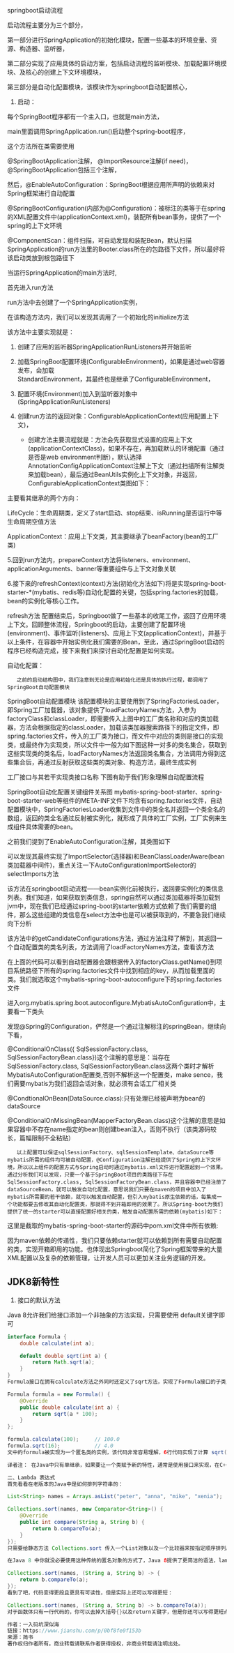 springboot启动流程

启动流程主要分为三个部分，

第一部分进行SpringApplication的初始化模块，配置一些基本的环境变量、资源、构造器、监听器，

第二部分实现了应用具体的启动方案，包括启动流程的监听模块、加载配置环境模块、及核心的创建上下文环境模块，

第三部分是自动化配置模块，该模块作为springboot自动配置核心，

1. 启动：

 每个SpringBoot程序都有一个主入口，也就是main方法，
 
 main里面调用SpringApplication.run()启动整个spring-boot程序，
 
 这个方法所在类需要使用
 
 @SpringBootApplication注解，
 @ImportResource注解(if need)，
 @SpringBootApplication包括三个注解，
 
 然后，@EnableAutoConfiguration：SpringBoot根据应用所声明的依赖来对Spring框架进行自动配置

@SpringBootConfiguration(内部为@Configuration)：被标注的类等于在spring的XML配置文件中(applicationContext.xml)，装配所有bean事务，提供了一个spring的上下文环境

@ComponentScan：组件扫描，可自动发现和装配Bean，默认扫描SpringApplication的run方法里的Booter.class所在的包路径下文件，所以最好将该启动类放到根包路径下

当运行SpringApplication的main方法时,

首先进入run方法

run方法中去创建了一个SpringApplication实例，

在该构造方法内，我们可以发现其调用了一个初始化的initialize方法

该方法中主要实现就是：

   1. 创建了应用的监听器SpringApplicationRunListeners并开始监听

   2. 加载SpringBoot配置环境(ConfigurableEnvironment)，如果是通过web容器发布，会加载      
      StandardEnvironment，其最终也是继承了ConfigurableEnvironment，

   3. 配置环境(Environment)加入到监听器对象中(SpringApplicationRunListeners)

   4. 创建run方法的返回对象：ConfigurableApplicationContext(应用配置上下文)，

       * 创建方法主要流程就是：方法会先获取显式设置的应用上下文(applicationContextClass)，如果不存在，再加载默认的环境配置（通过是否是web environment判断），默认选择AnnotationConfigApplicationContext注解上下文（通过扫描所有注解类来加载bean），最后通过BeanUtils实例化上下文对象，并返回，ConfigurableApplicationContext类图如下：


 
主要看其继承的两个方向：

LifeCycle：生命周期类，定义了start启动、stop结束、isRunning是否运行中等生命周期空值方法

ApplicationContext：应用上下文类，其主要继承了beanFactory(bean的工厂类)

5.回到run方法内，prepareContext方法将listeners、environment、applicationArguments、banner等重要组件与上下文对象关联

6.接下来的refreshContext(context)方法(初始化方法如下)将是实现spring-boot-starter-*(mybatis、redis等)自动化配置的关键，包括spring.factories的加载，bean的实例化等核心工作。


refresh方法
配置结束后，Springboot做了一些基本的收尾工作，返回了应用环境上下文。回顾整体流程，Springboot的启动，主要创建了配置环境(environment)、事件监听(listeners)、应用上下文(applicationContext)，并基于以上条件，在容器中开始实例化我们需要的Bean，至此，通过SpringBoot启动的程序已经构造完成，接下来我们来探讨自动化配置是如何实现。

自动化配置：

       之前的启动结构图中，我们注意到无论是应用初始化还是具体的执行过程，都调用了SpringBoot自动配置模块


SpringBoot自动配置模块
       该配置模块的主要使用到了SpringFactoriesLoader，即Spring工厂加载器，该对象提供了loadFactoryNames方法，入参为factoryClass和classLoader，即需要传入上图中的工厂类名称和对应的类加载器，方法会根据指定的classLoader，加载该类加器搜索路径下的指定文件，即spring.factories文件，传入的工厂类为接口，而文件中对应的类则是接口的实现类，或最终作为实现类，所以文件中一般为如下图这种一对多的类名集合，获取到这些实现类的类名后，loadFactoryNames方法返回类名集合，方法调用方得到这些集合后，再通过反射获取这些类的类对象、构造方法，最终生成实例


工厂接口与其若干实现类接口名称
下图有助于我们形象理解自动配置流程


SpringBoot自动化配置关键组件关系图 
      mybatis-spring-boot-starter、spring-boot-starter-web等组件的META-INF文件下均含有spring.factories文件，自动配置模块中，SpringFactoriesLoader收集到文件中的类全名并返回一个类全名的数组，返回的类全名通过反射被实例化，就形成了具体的工厂实例，工厂实例来生成组件具体需要的bean。

之前我们提到了EnableAutoConfiguration注解，其类图如下


 
可以发现其最终实现了ImportSelector(选择器)和BeanClassLoaderAware(bean类加载器中间件)，重点关注一下AutoConfigurationImportSelector的selectImports方法


 
该方法在springboot启动流程——bean实例化前被执行，返回要实例化的类信息列表。我们知道，如果获取到类信息，spring自然可以通过类加载器将类加载到jvm中，现在我们已经通过spring-boot的starter依赖方式依赖了我们需要的组件，那么这些组建的类信息在select方法中也是可以被获取到的，不要急我们继续向下分析


 
该方法中的getCandidateConfigurations方法，通过方法注释了解到，其返回一个自动配置类的类名列表，方法调用了loadFactoryNames方法，查看该方法


 
在上面的代码可以看到自动配置器会跟根据传入的factoryClass.getName()到项目系统路径下所有的spring.factories文件中找到相应的key，从而加载里面的类。我们就选取这个mybatis-spring-boot-autoconfigure下的spring.factories文件


 
进入org.mybatis.spring.boot.autoconfigure.MybatisAutoConfiguration中，主要看一下类头


 
发现@Spring的Configuration，俨然是一个通过注解标注的springBean，继续向下看，

@ConditionalOnClass({ SqlSessionFactory.class, SqlSessionFactoryBean.class})这个注解的意思是：当存在SqlSessionFactory.class, SqlSessionFactoryBean.class这两个类时才解析MybatisAutoConfiguration配置类,否则不解析这一个配置类，make sence，我们需要mybatis为我们返回会话对象，就必须有会话工厂相关类

@CondtionalOnBean(DataSource.class):只有处理已经被声明为bean的dataSource

@ConditionalOnMissingBean(MapperFactoryBean.class)这个注解的意思是如果容器中不存在name指定的bean则创建bean注入，否则不执行（该类源码较长，篇幅限制不全粘贴）

       以上配置可以保证sqlSessionFactory、sqlSessionTemplate、dataSource等mybatis所需的组件均可被自动配置，@Configuration注解已经提供了Spring的上下文环境，所以以上组件的配置方式与Spring启动时通过mybatis.xml文件进行配置起到一个效果。通过分析我们可以发现，只要一个基于SpringBoot项目的类路径下存在SqlSessionFactory.class, SqlSessionFactoryBean.class，并且容器中已经注册了dataSourceBean，就可以触发自动化配置，意思说我们只要在maven的项目中加入了mybatis所需要的若干依赖，就可以触发自动配置，但引入mybatis原生依赖的话，每集成一个功能都要去修改其自动化配置类，那就得不到开箱即用的效果了。所以Spring-boot为我们提供了统一的starter可以直接配置好相关的类，触发自动配置所需的依赖(mybatis)如下：


 
这里是截取的mybatis-spring-boot-starter的源码中pom.xml文件中所有依赖:


 
因为maven依赖的传递性，我们只要依赖starter就可以依赖到所有需要自动配置的类，实现开箱即用的功能。也体现出Springboot简化了Spring框架带来的大量XML配置以及复杂的依赖管理，让开发人员可以更加关注业务逻辑的开发。









## JDK8新特性

1. 接口的默认方法

Java 8允许我们给接口添加一个非抽象的方法实现，只需要使用 default关键字即可

```java
interface Formula {
    double calculate(int a);

    default double sqrt(int a) {
        return Math.sqrt(a);
    }
}
Formula接口在拥有calculate方法之外同时还定义了sqrt方法，实现了Formula接口的子类只需要实现一个calculate方法，默认方法sqrt将在子类上可以直接使用。

Formula formula = new Formula() {
    @Override
    public double calculate(int a) {
        return sqrt(a * 100);
    }
};

formula.calculate(100);     // 100.0
formula.sqrt(16);           // 4.0
文中的formula被实现为一个匿名类的实例，该代码非常容易理解，6行代码实现了计算 sqrt(a * 100)。在下一节中，我们将会看到实现单方法接口的更简单的做法。

译者注： 在Java中只有单继承，如果要让一个类赋予新的特性，通常是使用接口来实现，在C++中支持多继承，允许一个子类同时具有多个父类的接口与功能，在其他语言中，让一个类同时具有其他的可复用代码的方法叫做mixin。新的Java 8 的这个特新在编译器实现的角度上来说更加接近Scala的trait。 在C#中也有名为扩展方法的概念，允许给已存在的类型扩展方法，和Java 8的这个在语义上有差别。

二、Lambda 表达式
首先看看在老版本的Java中是如何排列字符串的：

List<String> names = Arrays.asList("peter", "anna", "mike", "xenia");

Collections.sort(names, new Comparator<String>() {
    @Override
    public int compare(String a, String b) {
        return b.compareTo(a);
    }
});
只需要给静态方法 Collections.sort 传入一个List对象以及一个比较器来按指定顺序排列。通常做法都是创建一个匿名的比较器对象然后将其传递给sort方法。

在Java 8 中你就没必要使用这种传统的匿名对象的方式了，Java 8提供了更简洁的语法，lambda表达式：

Collections.sort(names, (String a, String b) -> {
    return b.compareTo(a);
});
看到了吧，代码变得更段且更具有可读性，但是实际上还可以写得更短：

Collections.sort(names, (String a, String b) -> b.compareTo(a));
对于函数体只有一行代码的，你可以去掉大括号{}以及return关键字，但是你还可以写得更短点：

作者：一入码坑深似海
链接：https://www.jianshu.com/p/0bf8fe0f153b
来源：简书
著作权归作者所有。商业转载请联系作者获得授权，非商业转载请注明出处。